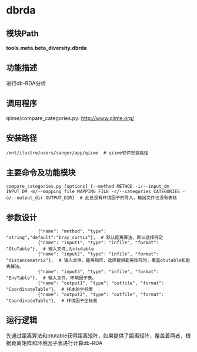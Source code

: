 dbrda
==========================

模块Path
-----------

**tools.meta.beta_diversity.dbrda**

功能描述
-----------------------------------

进行db-RDA分析

调用程序
-----------------------------------

qiime/compare_categories.py: http://www.qiime.org/

安装路径
-----------------------------------

`/mnt/ilustre/users/sanger/app/qiime  # qiime软件安装路径`



主要命令及功能模块
-----------------------------------

```
compare_categories.py [options] {--method METHOD -i/--input_dm INPUT_DM -m/--mapping_file MAPPING_FILE -c/--categories CATEGORIES -o/--output_dir OUTPUT_DIR}  # 此处没有环境因子的导入，输出文件也没有表格
```

参数设计
-----------------------------------

```
            {"name": "method", "type": "string","default":"bray_curtis"},  # 默认距离算法，默认选择待定
            {"name": "input1", "type": "infile", "format": "OtuTable"},  # 输入文件,为otutable
            {"name": "input2", "type": "infile", "format": "distancematrix"},  # 输入文件，距离矩阵，选择提供距离矩阵时，覆盖otutable和距离算法。
            {"name": "input3", "type": "infile", "format": "EnvTable"},  # 输入文件，环境因子表。
            {"name": "output1", "type": "outfile", "format": "CoordinateTable"},  # 样本的坐标表
            {"name": "output2", "type": "outfile", "format": "CoordinateTable"},  # 环境因子坐标表
```

运行逻辑
-----------------------------------

先通过距离算法和otutable获得距离矩阵，如果提供了距离矩阵，覆盖着两者，根据距离矩阵和环境因子表进行计算db-RDA
